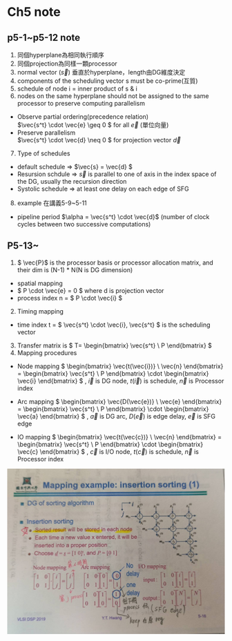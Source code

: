 # Ch5 note

## p5-1~p5-12 note
1. 同個hyperplane為相同執行順序
2. 同個projection為同樣一顆processor
3. normal vector ($\vec{s}$) 垂直於hyperplane，length由DG維度決定
4. components of the scheduling vector s must be co-prime(互質)
5. schedule of node i = inner product of s & i
6. nodes on the same hyperplane should not be assigned to the same processor to preserve computing parallelism
- Observe partial ordering(precedence relation) <br>
$\vec{s^t} \cdot \vec{e} \geq 0 $ for all $\vec{e}$ (單位向量)
- Preserve parallelism <br>
$\vec{s^t} \cdot \vec{d} \neq 0 $ for projection vector $\vec{d}$
7. Type of schedules <br>
- default schedule => $\vec{s} = \vec{d} $ 
- Resursion schdule => $\vec{s}$ is parallel to one of axis in the index space of the DG, usually the recursion direction
- Systolic schedule => at least one delay on each edge of SFG
8. example 在講義5-9~5-11
- pipeline period $\alpha = \vec{s^t} \cdot \vec{d}$ (number of clock cycles between two successive computations)

## P5-13~
1. $ \vec{P}$ is the processor basis or processor allocation matrix, and their dim is (N-1) * N(N is DG dimension)
- spatial mapping
- $ P \cdot \vec{e} = 0 $ where d is projection vector
- process index n = $ P \cdot \vec{i} $
2. Timing mapping
- time index t = $ \vec{s^t} \cdot \vec{i}, \vec{s^t} $ is the scheduling vector

3. Transfer matrix is
$
    T=
        \begin{bmatrix}
        \vec{s^t} \\
        P
        \end{bmatrix}
$
4. Mapping procedures
- Node mapping
$
        \begin{bmatrix}
        \vec{t(\vec{i})} \\
        \vec{n}
        \end{bmatrix}
        =
        \begin{bmatrix}
        \vec{s^t} \\
        P
        \end{bmatrix}
        \cdot
        \begin{bmatrix}
        \vec{i} 
        \end{bmatrix}
$
, $\vec{i}$ is DG node, $t(\vec{i})$ is schedule, $\vec{n}$ is Processor index

- Arc mapping
$
        \begin{bmatrix}
        \vec{D(\vec{e})} \\
        \vec{e}
        \end{bmatrix}
        =
        \begin{bmatrix}
        \vec{s^t} \\
        P
        \end{bmatrix}
        \cdot
        \begin{bmatrix}
        \vec{a} 
        \end{bmatrix}
$
, $\vec{a}$ is DG arc, $D(\vec{e})$ is edge delay, $\vec{e}$ is SFG edge

- IO mapping
$
        \begin{bmatrix}
        \vec{t(\vec{c})} \\
        \vec{n}
        \end{bmatrix}
        =
        \begin{bmatrix}
        \vec{s^t} \\
        P
        \end{bmatrix}
        \cdot
        \begin{bmatrix}
        \vec{c} 
        \end{bmatrix}
$
, $\vec{c}$ is I/O node, $t(\vec{c})$ is schedule, $\vec{n}$ is Processor index

<p align="middle">
  <img src="img/insertion_sort_eg.jpg" width="800" />
</p>
